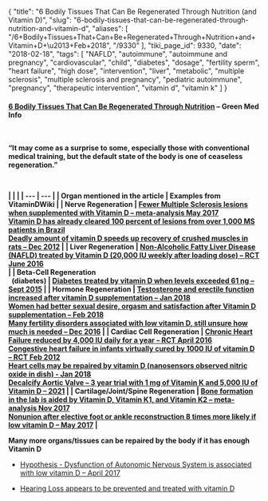 {
    "title": "6 Bodily Tissues That Can Be Regenerated Through Nutrition (and Vitamin D)",
    "slug": "6-bodily-tissues-that-can-be-regenerated-through-nutrition-and-vitamin-d",
    "aliases": [
        "/6+Bodily+Tissues+That+Can+Be+Regenerated+Through+Nutrition+and+Vitamin+D+\u2013+Feb+2018",
        "/9330"
    ],
    "tiki_page_id": 9330,
    "date": "2018-02-18",
    "tags": [
        "NAFLD",
        "autoimmune",
        "autoimmune and pregnancy",
        "cardiovascular",
        "child",
        "diabetes",
        "dosage",
        "fertility sperm",
        "heart failure",
        "high dose",
        "intervention",
        "liver",
        "metabolic",
        "multiple sclerosis",
        "multiple sclerosis and pregnancy",
        "pediatric autoimmune",
        "pregnancy",
        "therapeutic intervention",
        "vitamin d",
        "vitamin k"
    ]
}


#### [6 Bodily Tissues That Can Be Regenerated Through Nutrition](http://www.greenmedinfo.com/blog/6-bodily-tissues-can-be-regenerated-through-nutrition) – Green Med Info

&nbsp;

 **“It may come as a surprise to some, especially those with conventional medical training, but the default state of the body is one of ceaseless regeneration.”**  

&nbsp;

 **| | |
| --- | --- |
| Organ mentioned in the article | Examples from VitaminDWiki |
| Nerve Regeneration | [Fewer Multiple Sclerosis lesions when supplemented with Vitamin D – meta-analysis May 2017](/posts/fewer-multiple-sclerosis-lesions-when-supplemented-with-vitamin-d-meta-analysis)<br>[Vitamin D has already cleared 100 percent of lesions from over 1,000 MS patients in Brazil](/posts/vitamin-d-has-already-cleared-100-percent-of-lesions-from-over-1000-ms-patients-in-brazil)<br>[Deadly amount of vitamin D speeds up recovery of crushed muscles in rats – Dec 2012](/posts/deadly-amount-of-vitamin-d-speeds-up-recovery-of-crushed-muscles-in-rats) |
| Liver Regeneration | [Non-Alcoholic Fatty Liver Disease (NAFLD) treated by Vitamin D (20,000 IU weekly after loading dose) – RCT June 2016](/posts/non-alcoholic-fatty-liver-disease-nafld-treated-by-vitamin-d-20000-iu-weekly-after-loading-dose-rct)<br> |
| Beta-Cell Regeneration<br> &nbsp; (diabetes) | [Diabetes treated by vitamin D when levels exceeded 61 ng – Sept 2015](/posts/diabetes-treated-by-vitamin-d-when-levels-exceeded-61-ng) |
| Hormone Regeneration | [Testosterone and erectile function increased after vitamin D supplementation – Jan 2018](/posts/testosterone-and-erectile-function-increased-after-vitamin-d-supplementation)<br>[Women had better sexual desire, orgasm and satisfaction after Vitamin D supplementation – Feb 2018](/posts/women-had-better-sexual-desire-orgasm-and-satisfaction-after-vitamin-d-supplementation)<br>[Many fertility disorders associated with low vitamin D, still unsure how much is needed – Dec 2016](/posts/many-fertility-disorders-associated-with-low-vitamin-d-still-unsure-how-much-is-needed) |
| Cardiac Cell Regeneration | [Chronic Heart Failure reduced by 4,000 IU daily for a year – RCT April 2016](/posts/chronic-heart-failure-reduced-by-4000-iu-daily-for-a-year-rct)<br>[Congestive heart failure in infants virtually cured by 1000 IU of vitamin D – RCT Feb 2012](/posts/congestive-heart-failure-in-infants-virtually-cured-by-1000-iu-of-vitamin-d-rct)<br>[Heart cells may be repaired by vitamin D (nanosensors observed nitric oxide in dish) - Jan 2018](/posts/heart-cells-may-be-repaired-by-vitamin-d-nanosensors-observed-nitric-oxide-in-dish)<br>[Decalcify Aortic Valve – 3 year trial with 1 mg of Vitamin K and 5,000 IU of Vitamin D – 2021](/posts/decalcify-aortic-valve-3-year-trial-with-1-mg-of-vitamin-k-and-5000-iu-of-vitamin-d-2021) |
| Cartilage/Joint/Spine Regeneration | [Bone formation in the lab is aided by Vitamin D, Vitamin K1, and Vitamin K2 – meta-analysis Nov 2017 ](/posts/bone-formation-in-the-lab-is-aided-by-vitamin-d-vitamin-k1-and-vitamin-k2-meta-analysis)<br>[Nonunion after elective foot or ankle reconstruction 8 times more likely if low vitamin D – May 2017](/posts/nonunion-after-elective-foot-or-ankle-reconstruction-8-times-more-likely-if-low-vitamin-d) |** 

 **Many more organs/tissues can be repaired by the body if it has enough Vitamin D** 

* [Hypothesis - Dysfunction of Autonomic Nervous System is associated with low vitamin D – April 2017](/posts/hypothesis-dysfunction-of-autonomic-nervous-system-is-associated-with-low-vitamin-d)

* [Hearing Loss appears to be prevented and treated with vitamin D](/posts/hearing-loss-appears-to-be-prevented-and-treated-with-vitamin-d)